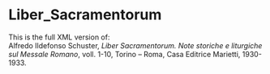 # Liber_Sacramentorum
This is the full XML version of:  
Alfredo Ildefonso Schuster, *Liber Sacramentorum. Note storiche e liturgiche sul Messale Romano*, voll. 1-10, Torino – Roma, Casa Editrice Marietti, 1930-1933.
